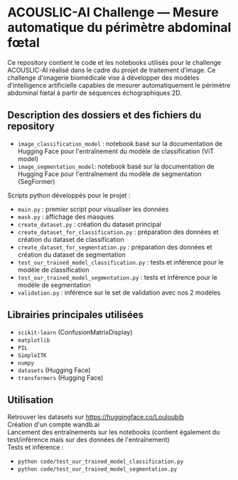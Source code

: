 # ACOUSLIC-AI Challenge — Mesure automatique du périmètre abdominal fœtal
Ce repository contient le code et les notebooks utilisés pour le challenge ACOUSLIC-AI réalisé dans le cadre du projet de traitement d’image. Ce challenge d'imagerie biomédicale vise à développer des modèles d’intelligence artificielle capables de mesurer automatiquement le périmètre abdominal fœtal à partir de séquences échographiques 2D.

## Description des dossiers et des fichiers du repository
* `image_classification_model`  : notebook basé sur la documentation de Hugging Face pour l'entraînement du modèle de classification (ViT model)
* `image_segmentation_model`: notebook basé sur la documentation de Hugging Face pour l'entraînement du modèle de segmentation (SegFormer)
 
Scripts python développés pour le projet :
* `main.py` : premier script pour visualiser les données
* `mask.py` : affichage des masques
* `create_dataset.py` : création du dataset principal
* `create_dataset_for_classification.py` : préparation des données et création du dataset de classification
* `create_dataset_for_segmentation.py` : préparation des données et création du dataset de segmentation
* `test_our_trained_model_classification.py` : tests et inférence pour le modèle de classification
* `test_our_trained_model_segmentation.py` : tests et inférence pour le modèle de segmentation
* `validation.py` : inférence sur le set de validation avec nos 2 modèles

## Librairies principales utilisées
* `scikit-learn` (ConfusionMatrixDisplay)
* `matplotlib`
* `PIL`
* `SimpleITK`
* `numpy`
* `datasets` (Hugging Face)
* `transformers` (Hugging Face)

## Utilisation
Retrouver les datasets sur https://huggingface.co/Louloubib  
Création d'un compte wandb.ai  
Lancement des entraînements sur les notebooks (contient également du test/inférence mais sur des données de l'entraînement)  
Tests et inférence :  
* `python code/test_our_trained_model_classification.py`
* `python code/test_our_trained_model_segmentation.py`  

